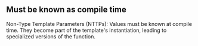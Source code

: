 
## Must be known as compile time

Non-Type Template Parameters (NTTPs): Values must be known at compile time. They become part of the template's instantiation, leading to specialized versions of the function.

